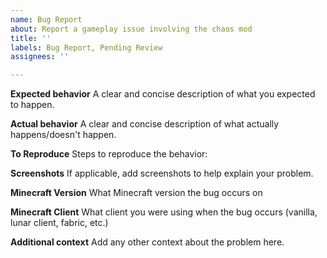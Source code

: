 ```yaml
---
name: Bug Report
about: Report a gameplay issue involving the chaos mod
title: ''
labels: Bug Report, Pending Review
assignees: ''

---
```


**Expected behavior**
A clear and concise description of what you expected to happen.


**Actual behavior**
A clear and concise description of what actually happens/doesn't happen.


**To Reproduce**
Steps to reproduce the behavior:


**Screenshots**
If applicable, add screenshots to help explain your problem.


**Minecraft Version**
What Minecraft version the bug occurs on


**Minecraft Client**
What client you were using when the bug occurs (vanilla, lunar client, fabric, etc.)


**Additional context**
Add any other context about the problem here.
